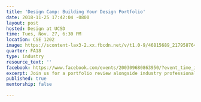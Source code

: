 ```yaml
---
title: 'Design Camp: Building Your Design Portfolio'
date: 2018-11-25 17:42:04 -0800
layout: post
hosted: Design at UCSD
time: Tues, Nov. 27, 6:30 PM
location: CSE 1202
image: https://scontent-lax3-2.xx.fbcdn.net/v/t1.0-9/46815689_2179587645615028_7305663684582309888_o.jpg?_nc_cat=106&_nc_ht=scontent-lax3-2.xx&oh=878656d64a49e61fc29a4386a1a84edc&oe=5C6B8442
quarter: FA18
type: industry
resource_text: ''
facebook: https://www.facebook.com/events/200309680863950/?event_time_id=200309700863948
excerpt: Join us for a portfolio review alongside industry professionals!
published: true
mentorship: false

---
```


